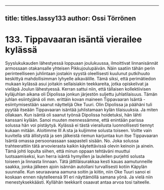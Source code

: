 
---

title: titles.lassy133
author: Ossi Törrönen
---


    
# 133. Tippavaaran isäntä vierailee kylässä

Syyslukukauden lähestyessä loppuaan joulukuussa, ilmoittivat linnanisännät armossaan otakansalle yhteisen 
Pikkujoulupäivän. Näin saatiin tähän perin perinteelliseen juhlintaan jostakin syystä oleellisesti kuulunut putkihuuto keskittyä 
mahdollisimman lyhyelle aikavälille. Tämä siksi, että perimätiedon mukaan kylässä asui joitakin sellaisiakin teekkareita, 
jotka opiskelivat ja vieläpä Joulun lähestyessä. Kerran sattui niin, että tällaisen kollektiivisen kyläjuhlan aikana oli Dipolissa 
jonkun järjestön suljettu juhlatilaisuus. Tämän juhlan esiintyjänä oli mm. erittäin kovan maineen Tippavaaran Isäntä  -
esiintymisestään saanut näyttelijä Oke Tuuri. Olin Dipolissa ja päähäni tuli pyytää itseään Tippavaaran isäntää juhlistamaan 
kylän tilaisuuksia. Ja miten ollakaan. Kun isäntä oli saanut työnsä Dipolissa hoidetuksi, hän lähti kanssani kylään. Sanoi 
muuten mennessämme, että enintään parissa solussa hän voi pistäytyä. Kylässä ei tästä vierailusta luonnollisesti tiennyt 
kukaan mitään. Aloitimme III A:sta ja kuljimme solusta toiseen. Voitte vain kuvitella sitä ällistystä ja sen jälkeistä riemun 
karjuntaa kun itse Tippavaaran Isäntä omassa persoonassaan saapasteli sisään. No. Joka solussa trahteerattiin tätä 
arvovierasta kaikin käytettävissä olevin keinoin ja ainein. Tämä johti lopulta siihen, että minun oppaan tehtäväni muuttui 
luotsaamiseksi, kun herra isäntä hymyillen ja laulellen purjehti solusta toiseen ja linnasta linnaan. Tätä jättiläisurakkaa kesti 
kauas aamutunneille saakka, jonka jälkeen ajoin isännän autollani turvallisesti kotiin Käpylän suunnalle. Kun seuraavana 
aamuna soitin ja kiitin, niin Oke Tuuri sanoi ei koskaan ennen näytelleensä 91 eri näyttämöllä samana yönä. Ja vielä niin
menestyksekkäästi. Kyllähän teekkarit osaavat antaa arvoa tosi taiteelle.

